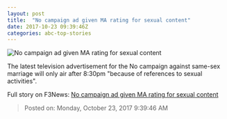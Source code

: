 ```yaml
---
layout: post
title:  "No campaign ad given MA rating for sexual content"
date: 2017-10-23 09:39:46Z
categories: abc-top-stories
---
```


![No campaign ad given MA rating for sexual content](http://www.abc.net.au/news/image/9078218-1x1-700x700.jpg)

The latest television advertisement for the No campaign against same-sex marriage will only air after 8:30pm "because of references to sexual activities".


Full story on F3News: [No campaign ad given MA rating for sexual content](http://www.f3nws.com/n/Qqaj3B)

> Posted on: Monday, October 23, 2017 9:39:46 AM
